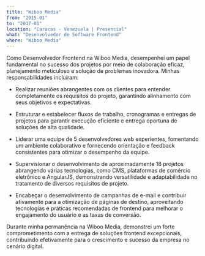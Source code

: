 ```yaml
---
title: "Wiboo Media"
from: "2015-01"
to: "2017-01"
location: "Caracas - Venezuela | Presencial"
what: "Desenvolvedor de Software Frontend"
where: "Wiboo Media"
---
```


Como Desenvolvedor Frontend na Wiboo Media, desempenhei um papel fundamental no sucesso dos projetos por meio de colaboração eficaz, planejamento meticuloso e solução de problemas inovadora. Minhas responsabilidades incluíram:

- Realizar reuniões abrangentes com os clientes para entender completamente os requisitos do projeto, garantindo alinhamento com seus objetivos e expectativas.
  
- Estruturar e estabelecer fluxos de trabalho, cronogramas e entregas de projetos para garantir execução eficiente e entrega oportuna de soluções de alta qualidade.
  
- Liderar uma equipe de 5 desenvolvedores web experientes, fomentando um ambiente colaborativo e fornecendo orientação e feedback consistentes para otimizar o desempenho da equipe.
  
- Supervisionar o desenvolvimento de aproximadamente 18 projetos abrangendo várias tecnologias, como CMS, plataformas de comércio eletrônico e AngularJS, demonstrando versatilidade e adaptabilidade no tratamento de diversos requisitos de projeto.
  
- Encabeçar o desenvolvimento de campanhas de e-mail e contribuir ativamente para a otimização de páginas de destino, aproveitando tecnologias e práticas recomendadas de frontend para melhorar o engajamento do usuário e as taxas de conversão.

Durante minha permanência na Wiboo Media, demonstrei um forte comprometimento com a entrega de soluções frontend excepcionais, contribuindo efetivamente para o crescimento e sucesso da empresa no cenário digital.
